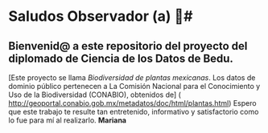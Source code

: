 # Saludos Observador (a) 🖖# 
##  Bienvenid@ a este repositorio del proyecto del diplomado de Ciencia de los Datos de Bedu. ##
[Este proyecto se llama *Biodiversidad de plantas mexicanas*. Los datos de dominio público pertenecen a La Comisión Nacional para el Conocimiento y Uso de la Biodiversidad (CONABIO), obtenidos  de] ( http://geoportal.conabio.gob.mx/metadatos/doc/html/plantas.html)
Espero que este trabajo te resulte tan entretenido, informativo y satisfactorio como lo fue para mí al realizarlo. 
**Mariana**

